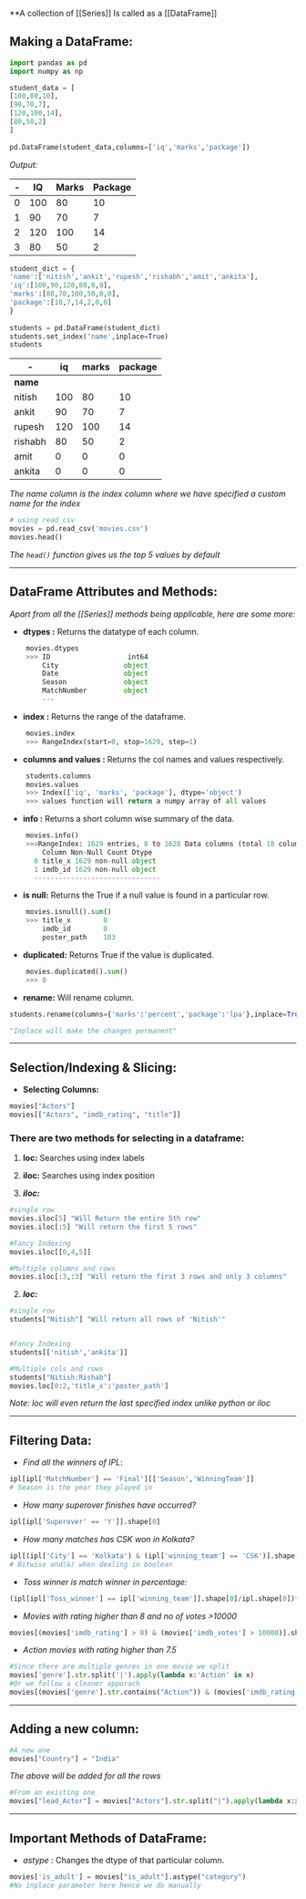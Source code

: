 **A collection of [[Series]] Is called as a [[DataFrame]] 

## Making a DataFrame:
```python
import pandas as pd
import numpy as np

student_data = [
[100,80,10],
[90,70,7],
[120,100,14],
[80,50,2]
]
  
pd.DataFrame(student_data,columns=['iq','marks','package'])
```
*Output:*

| - | IQ | Marks | Package |
| ---- | ---- | ---- | ---- |
| 0 | 100 | 80 | 10 |
| 1 | 90 | 70 | 7 |
| 2 | 120 | 100 | 14 |
| 3 | 80 | 50 | 2 |
```python
student_dict = {
'name':['nitish','ankit','rupesh','rishabh','amit','ankita'],
'iq':[100,90,120,80,0,0],
'marks':[80,70,100,50,0,0],
'package':[10,7,14,2,0,0]
}
  
students = pd.DataFrame(student_dict)
students.set_index('name',inplace=True)
students
```
|      - | iq | marks | package |
| ---- | ---- | ---- | ---- |
| **name** |  |  |  |
| nitish | 100 | 80 | 10 |
| ankit | 90 | 70 | 7 |
| rupesh | 120 | 100 | 14 |
| rishabh | 80 | 50 | 2 |
| amit | 0 | 0 | 0 |
| ankita | 0 | 0 | 0 |
*The name column is the index column where we have specified a custom name for the index*
```python
# using read_csv
movies = pd.read_csv('movies.csv')
movies.head()
```
*The `head()` function gives us the top 5 values by default*

---
## DataFrame Attributes and Methods:
*Apart from all the [[Series]] methods being applicable, here are some more:*

- **dtypes :** Returns the datatype of each column.
```python
	movies.dtypes
	>>> ID                   int64
	    City                object
		Date                object
		Season              object
		MatchNumber         object
		---
```
- **index :** Returns the range of the dataframe.
```python
	movies.index
	>>> RangeIndex(start=0, stop=1629, step=1)
```
- **columns and values :** Returns the col names and values respectively.
```python
	students.columns
	movies.values
	>>> Index(['iq', 'marks', 'package'], dtype='object')
	>>> values function will return a numpy array of all values
```
- **info :** Returns a short column wise summary of the data.
```python
	movies.info()
	>>>RangeIndex: 1629 entries, 0 to 1628 Data columns (total 18 columns):
		Column Non-Null Count Dtype
	  0 title_x 1629 non-null object 
	  1 imdb_id 1629 non-null object
	  -------------------------------
```
- **is null:** Returns the True if a null value is found in a particular row.
```python
	movies.isnull().sum()
	>>> title_x        0
        imdb_id        0
		poster_path    103
```
 - **duplicated:** Returns True if the value is duplicated.
```python
	movies.duplicated().sum()
	>>> 0
```
- **rename:** Will rename column.
```python
students.rename(columns={'marks':'percent','package':'lpa'},inplace=True)

"Inplace will make the changes permanent"
```
---
## Selection/Indexing & Slicing:
- **Selecting Columns:**
```python
movies["Actors"]
movies[["Actors", "imdb_rating", "title"]]
```
### There are two methods for selecting in a dataframe:
1. **loc:** Searches using index labels
2. **iloc:** Searches using index position

1. ***iloc:***
```python
#single row
movies.iloc[5] "Will Return the entire 5th row"
movies.iloc[:5] "Will return the first 5 rows"

#Fancy Indexing
movies.iloc[[0,4,5]] 

#Multiple columns and rows
movies.iloc[:3,:3] "Will return the first 3 rows and only 3 columns"
```

2. ***loc:***
```python
#single row
students["Nitish"] "Will return all rows of 'Nitish'"


#Fancy Indexing
students[['nitish','ankita']]

#Multiple cols and rows
students["Nitish:Rishab"]
movies.loc[0:2,'title_x':'poster_path']
```
*Note: loc will even return the last specified index unlike python or iloc*

---
## Filtering Data:
- *Find all the winners of IPL*:
```python
ipl[ipl['MatchNumber'] == 'Final'][['Season','WinningTeam']]
# Season is the year they played in
```
- *How many superover finishes have occurred?*
```python
ipl[ipl['Superover' == 'Y']].shape[0]
```
- *How many matches has CSK won in Kolkata?*
```python
ipl[(ipl['City'] == 'Kolkata') & (ipl['winning_team'] == 'CSK')].shape[0]
# Bitwise and(&) when dealing in boolean
```
- *Toss winner is match winner in percentage:*
```python
(ipl[ipl['Toss_winner'] == ipl['winning_team']].shape[0]/ipl.shape[0])*100
```
- *Movies with rating higher than 8 and no of votes >10000*
```python
movies[(movies['imdb_rating'] > 8) & (movies['imdb_votes'] > 10000)].shape[0]
```
- *Action movies with rating higher than 7.5*
```python
#Since there are multiple genres in one movie we split
movies['genre'].str.split('|').apply(lambda x:'Action' in x)
#Or we follow a cleaner apporach
movies[(movies['genre'].str.contains("Action")) & (movies['imdb_rating'] > 7.5)].shape[0]
```
---
## Adding a new column:
```python
#A new one
movies["Country"] = "India"
```
*The above will be added for all the rows*
```python
#From an existing one
movies["lead_Actor"] = movies["Actors"].str.split("|").apply(lambda x:x[0])
```
---
## Important Methods of DataFrame:
- *astype :* Changes the dtype of that particular column.
```python
movies['is_adult'] = movies["is_adult"].astype("category")
#No inplace parameter here hence we do manually
```
